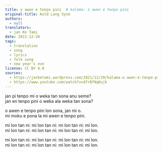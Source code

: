 ```yaml
---
title: o awen e tenpo pini  # kalama: o awen e tenpo pini
original-title: Auld Lang Syne
authors:
  - null
translators:
  - jan Ke Tami
date: 2021-12-20
tags:
  - translation
  - song
  - lyrics
  - folk song
  - new year's eve
license: CC BY 4.0
sources:
  - https://janketami.wordpress.com/2021/12/20/kalama-o-awen-e-tenpo-pini/
  - https://www.youtube.com/watch?v=dfrBfNq6ujk
---
```


jan pi tenpo mi o weka tan sona anu seme?  \
jan en tenpo pini o weka ala weka tan sona?

o awen e tenpo pini lon sona, jan mi o.  \
mi moku e pona la mi awen e tenpo pini.

mi lon tan ni: mi lon tan ni: mi lon tan ni: mi lon.  \
mi lon tan ni: mi lon tan ni: mi lon tan ni: mi lon.

mi lon tan ni: mi lon tan ni: mi lon tan ni: mi lon.  \
mi lon tan ni: mi lon tan ni: mi lon tan ni: mi lon.